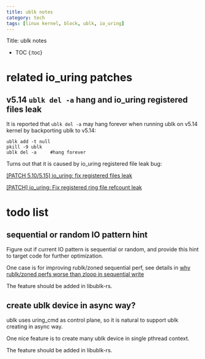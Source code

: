 ```yaml
---
title: ublk notes
category: tech
tags: [linux kernel, block, ublk, io_uring]
---
```


Title: ublk notes

* TOC
{:toc}

# related io_uring patches

## v5.14 `ublk del -a` hang and io_uring registered files leak

It is reported that `ublk del -a` may hang forever when running ublk
on v5.14 kernel by backporting ublk to v5.14:

```
ublk add -t null
pkill -9 ublk
ublk del -a     #hang forever
```

Turns out that it is caused by io_uring registered file leak bug:

[\[PATCH 5.10/5.15\] io_uring: fix registered files leak](https://lore.kernel.org/io-uring/20240312142313.3436-1-pchelkin@ispras.ru/)

[\[PATCH\] io_uring: Fix registered ring file refcount leak](https://lore.kernel.org/lkml/173457120329.744782.1920271046445831362.b4-ty@kernel.dk/T/)

# todo list

## sequential or random IO pattern hint

Figure out if current IO pattern is sequential or random, and provide this hint to
target code for further optimization.

One case is for improving rublk/zoned sequential perf, see details in
[why rublk/zoned perfs worse than zloop in sequential write](https://lore.kernel.org/linux-block/Z6QrceGGAJl_X_BM@fedora/)

The feature should be added in libublk-rs.

## create ublk device in async way?

ublk uses uring_cmd as control plane, so it is natural to support ublk creating in
async way.

One nice feature is to create many ublk device in single pthread context.

The feature should be added in libublk-rs.
